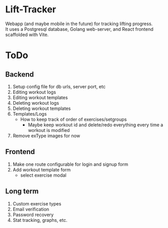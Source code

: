# Lift-Tracker
Webapp (and maybe mobile in the future) for tracking lifting progress.  
It uses a Postgresql database, Golang web-server, and React frontend scaffolded with Vite.  

# ToDo

## Backend
1. Setup config file for db urls, server port, etc
1. Editing workout logs
2. Editing workout templates
3. Deleting workout logs
4. Deleting workout templates
5. Templates/Logs
    * How to keep track of order of exercises/setgroups
        * Maybe keep workout id and delete/redo everything every time a workout is modified
6. Remove exType images for now

## Frontend
1. Make one route configurable for login and signup form 
2. Add workout template form
    - select exercise modal

## Long term
1. Custom exercise types
2. Email verification
3. Password recovery
4. Stat tracking, graphs, etc.